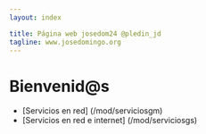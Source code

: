 ```yaml
---
layout: index

title: Página web josedom24 @pledin_jd
tagline: www.josedomingo.org
---
```

# Bienvenid@s
* [Servicios en red] (/mod/serviciosgm)
* [Servicios en red e internet] (/mod/serviciosgs)
